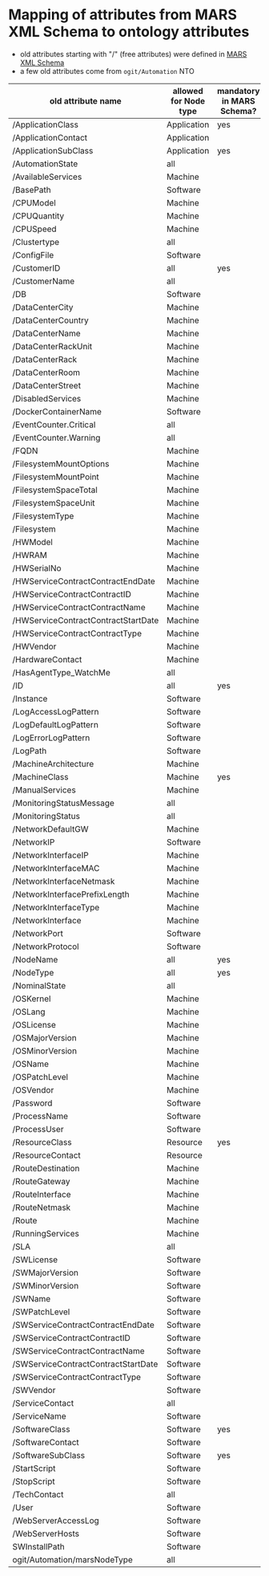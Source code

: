 # Mapping of attributes from MARS XML Schema to ontology attributes

* old attributes starting with "/" (free attributes) were defined in [MARS XML Schema](https://github.com/arago/MARS-Schema/blob/master/schemas/MARSSchema2015.xsd)
* a few old attributes come from `ogit/Automation` NTO

|old attribute name| allowed for Node type | mandatory in MARS Schema? | new attribute name | mandatory in MARS NTO?|
| --- | --- | --- | --- | --- |
|/ApplicationClass|Application|yes|ogit/MARS/Application/class|yes|
|/ApplicationContact|Application||||
|/ApplicationSubClass|Application|yes|ogit/MARS/Application/subClass|yes|
|/AutomationState|all||ogit/Automation/automationState||
|/AvailableServices|Machine||||
|/BasePath|Software||ogit/MARS/Software/installPath||
|/CPUModel|Machine||||
|/CPUQuantity|Machine||||
|/CPUSpeed|Machine||||
|/Clustertype|all||||
|/ConfigFile|Software||||
|/CustomerID|all|yes| replaced by data ownership|no|
|/CustomerName|all||||
|/DB|Software||||
|/DataCenterCity|Machine||||
|/DataCenterCountry|Machine||||
|/DataCenterName|Machine||||
|/DataCenterRackUnit|Machine||||
|/DataCenterRack|Machine||||
|/DataCenterRoom|Machine||||
|/DataCenterStreet|Machine||||
|/DisabledServices|Machine||||
|/DockerContainerName|Software||||
|/EventCounter.Critical|all||||
|/EventCounter.Warning|all||||
|/FQDN|Machine||ogit/MARS/Network/fqdn||
|/FilesystemMountOptions|Machine||||
|/FilesystemMountPoint|Machine||||
|/FilesystemSpaceTotal|Machine||||
|/FilesystemSpaceUnit|Machine||||
|/FilesystemType|Machine||||
|/Filesystem|Machine||||
|/HWModel|Machine||||
|/HWRAM|Machine||ogit/MARS/Machine/ram||
|/HWSerialNo|Machine||ogit/serialNumber||
|/HWServiceContractContractEndDate|Machine||ogit/endOfWarranty||
|/HWServiceContractContractID|Machine||||
|/HWServiceContractContractName|Machine||||
|/HWServiceContractContractStartDate|Machine||||
|/HWServiceContractContractType|Machine||||
|/HWVendor|Machine||||
|/HardwareContact|Machine||||
|/HasAgentType_WatchMe|all||||
|/ID|all|yes|ogit/_xid|no|
|/Instance|Software||ogit/MARS/Software/instanceId||
|/LogAccessLogPattern|Software||||
|/LogDefaultLogPattern|Software||||
|/LogErrorLogPattern|Software||||
|/LogPath|Software||ogit/MARS/Software/logPath||
|/MachineArchitecture|Machine||ogit/MARS/Machine/cpuArch|X|
|/MachineClass|Machine|yes|ogit/MARS/Machine/class|yes|
|/ManualServices|Machine||||
|/MonitoringStatusMessage|all||||
|/MonitoringStatus|all||ogit/Automation/serviceStatus||
|/NetworkDefaultGW|Machine||ogit/MARS/Network/defaultGateway||
|/NetworkIP|Software||ogit/MARS/Network/bindAddress||
|/NetworkInterfaceIP|Machine||ogit/MARS/Network/interfaceIP||
|/NetworkInterfaceMAC|Machine||ogit/MARS/Network/interfaceMAC||
|/NetworkInterfaceNetmask|Machine||ogit/MARS/Network/interfacePrefixLength||
|/NetworkInterfacePrefixLength|Machine||ogit/MARS/Network/interfacePrefixLength||
|/NetworkInterfaceType|Machine||ogit/MARS/Network/ipVersion||
|/NetworkInterface|Machine||ogit/MARS/Network/interfaceName||
|/NetworkPort|Software||ogit/MARS/Network/port||
|/NetworkProtocol|Software||ogit/MARS/Network/protocol||
|/NodeName|all|yes|ogit/name|yes|
|/NodeType|all|yes|ogit/_type|(yes)|
|/NominalState|all||||
|/OSKernel|Machine||ogit/MARS/Machine/kernel||
|/OSLang|Machine||||
|/OSLicense|Machine||||
|/OSMajorVersion|Machine||ogit/Version/major||
|/OSMinorVersion|Machine||ogit/Version/minor||
|/OSName|Machine||ogit/MARS/Machine/distroName||
|/OSPatchLevel|Machine||ogit/Version/patch||
|/OSVendor|Machine||ogit/vendor||
|/Password|Software||||
|/ProcessName|Software||||
|/ProcessUser|Software||||
|/ResourceClass|Resource|yes|ogit/MARS/Resource/class|yes|
|/ResourceContact|Resource||||
|/RouteDestination|Machine||||
|/RouteGateway|Machine||||
|/RouteInterface|Machine||||
|/RouteNetmask|Machine||||
|/Route|Machine||||
|/RunningServices|Machine||||
|/SLA|all||||
|/SWLicense|Software||||
|/SWMajorVersion|Software||ogit/Version/major||
|/SWMinorVersion|Software||ogit/Version/minor||
|/SWName|Software||||
|/SWPatchLevel|Software||ogit/Version/patch||
|/SWServiceContractContractEndDate|Software||ogit/endOfWarranty||
|/SWServiceContractContractID|Software||||
|/SWServiceContractContractName|Software||||
|/SWServiceContractContractStartDate|Software||||
|/SWServiceContractContractType|Software||||
|/SWVendor|Software||ogit/vendor||
|/ServiceContact|all||||
|/ServiceName|Software||ogit/MARS/Software/serviceName||
|/SoftwareClass|Software|yes|ogit/MARS/Software/class|yes|
|/SoftwareContact|Software||||
|/SoftwareSubClass|Software|yes|ogit/MARS/Software/subClass|yes|
|/StartScript|Software||||
|/StopScript|Software||||
|/TechContact|all||||
|/User|Software||||
|/WebServerAccessLog|Software||||
|/WebServerHosts|Software||||
|SWInstallPath|Software||ogit/MARS/Software/installPath||
|ogit/Automation/marsNodeType|all||ogit/_type|(yes)|
